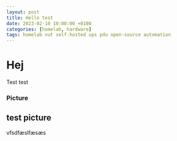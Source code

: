```yaml
---
layout: post
title: Hello test
date: 2023-02-10 10:00:00 +0100
categories: [homelab, hardware]
tags: homelab nut self-hosted ups pdu open-source automation
---
```


# Hej

Test test

### Picture

## test picture

vfsdfæslfæsæs